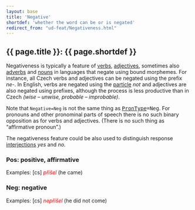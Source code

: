 ```yaml
---
layout: base
title: 'Negative'
shortdef: 'whether the word can be or is negated'
redirect_from: "ud-feat/Negativeness.html"
---
```


## {{ page.title }}: {{ page.shortdef }}

Negativeness is
typically a feature of <a href="../ud-pos/VERB.html">verbs</a>, <a href="../ud-pos/ADJ.html">adjectives</a>, sometimes also <a href="../ud-pos/ADV.html">adverbs</a> and
<a href="../ud-pos/NOUN.html">nouns</a> in languages that negate using bound morphemes. For instance,
all Czech verbs and adjectives can be negated using the prefix <I>ne-</I>.
In
English, verbs are negated using the <a href="../ud-pos/PART.html">particle</a> <I>not</I>
and adjectives are also negated using prefixes, although the process
is less productive than in Czech <I>(wise
&ndash; unwise, probable &ndash; improbable)</I>.

Note that `Negative=Neg` is not the
same thing as <tt><a href="PronType.html">PronType</a>=Neg</tt>. For pronouns and other pronominal parts
of speech there is no such binary opposition as for verbs and
adjectives. (There is no such thing as &ldquo;affirmative pronoun&rdquo;.)

The negativeness feature could be also used to distinguish response
<a href="../ud-pos/INTJ.html">interjections</a> <I>yes</I> and <I>no</I>.

### Pos: positive, affirmative

Examples:
[cs] <span style='color: red'><I>přišel</I></span>
(he came)

### Neg: negative

Examples: [cs]
<span style='color: red'><I>nepřišel</I></span>
(he did not come)
